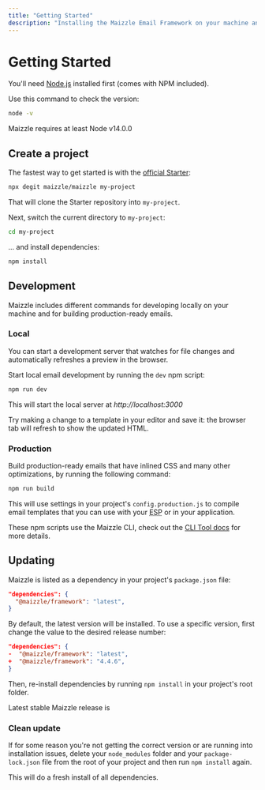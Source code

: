 ```yaml
---
title: "Getting Started"
description: "Installing the Maizzle Email Framework on your machine and creating a new project."
---
```


# Getting Started

You'll need [Node.js](https://nodejs.org/en/download/) installed first (comes with NPM included).

Use this command to check the version:

```sh
node -v
```

<Alert>Maizzle requires at least Node v14.0.0</Alert>

## Create a project

The fastest way to get started is with the [official Starter](https://github.com/maizzle/maizzle):

```sh
npx degit maizzle/maizzle my-project
```

That will clone the Starter repository into `my-project`.

Next, switch the current directory to `my-project`:

```sh
cd my-project
```

... and install dependencies:

```sh
npm install
```

## Development

Maizzle includes different commands for developing locally on your machine and for building production-ready emails.

### Local

You can start a development server that watches for file changes and automatically refreshes a preview in the browser.

Start local email development by running the `dev` npm script:

```sh
npm run dev
```

This will start the local server at _http://localhost:3000_

Try making a change to a template in your editor and save it: the browser tab will refresh to show the updated HTML.

### Production

Build production-ready emails that have inlined CSS and many other optimizations, by running the following command:

```sh
npm run build
```

This will use settings in your project's `config.production.js` to compile email templates that you can use with your <abbr title="Email Service Provider">ESP</abbr> or in your application.

<Alert>These npm scripts use the Maizzle CLI, check out the [CLI Tool docs](/docs/cli) for more details.</Alert>

## Updating

Maizzle is listed as a dependency in your project's `package.json` file:

```json [package.json]
"dependencies": {
  "@maizzle/framework": "latest",
}
```

By default, the latest version will be installed. To use a specific version, first change the value to the desired release number:

```json [package.json] diff no-copy
"dependencies": {
-  "@maizzle/framework": "latest",
+  "@maizzle/framework": "4.4.6",
}
```

Then, re-install dependencies by running `npm install` in your project's root folder.

<Alert>Latest stable Maizzle release is <LatestRelease></LatestRelease></Alert>

### Clean update

If for some reason you're not getting the correct version or are running into installation issues, delete your `node_modules` folder and your `package-lock.json` file from the root of your project and then run `npm install` again.

This will do a fresh install of all dependencies.

